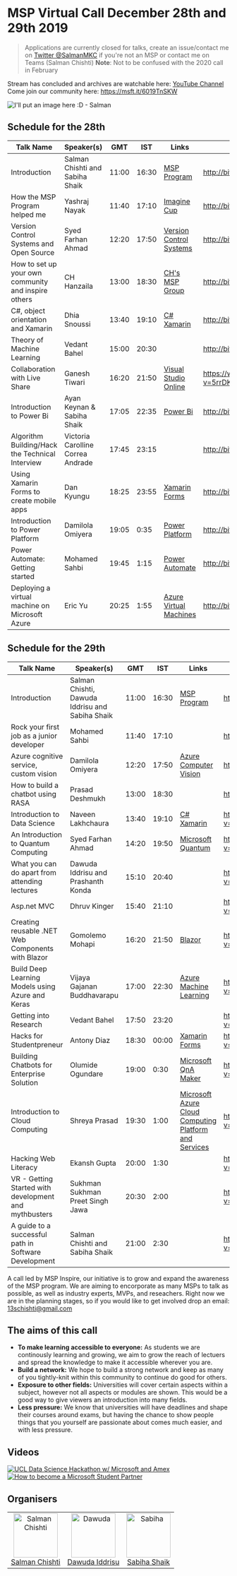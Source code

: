 

# MSP Virtual Call December 28th and 29th 2019
> Applications are currently closed for talks, create an issue/contact me on [Twitter @SalmanMKC](https://twitter.com/salmanmkc "salmanmkc on twitter") if you're not an MSP or contact me on Teams (Salman Chishti)
>**Note**: Not to be confused with the 2020 call in February

Stream has concluded and archives are watchable here: [YouTube Channel](https://www.youtube.com/channel/UCokbgC90PVz7jrAK3FN-uSA)
Come join our community here: https://msft.it/6019TnSKW


![I'll put an image here :D - Salman](README_Images/updatedpictures.png)

## Schedule for the 28th
|Talk Name|Speaker(s)|GMT|IST|Links|Video Timestamp|
|--|--|--|--|--|--|
| Introduction | Salman Chishti and Sabiha Shaik |11:00|16:30|[MSP Program](https://studentpartners.microsoft.com/)|http://bit.ly/MspVirtualCallIntro1|
| How the MSP Program helped me | Yashraj Nayak|11:40|17:10|[Imagine Cup](https://imaginecup.microsoft.com/en-us/Events?id=0)|http://bit.ly/InspireMspFuture|
| Version Control Systems and Open Source | Syed Farhan Ahmad |12:20|17:50|[Version Control Systems](https://git-scm.com/book/en/v2/Getting-Started-About-Version-Control)|http://bit.ly/InspireVersionControl|
|How to set up your own community and inspire others | CH Hanzaila |13:00|18:30|[CH's MSP Group](https://www.facebook.com/MSP.PAK/)|http://bit.ly/InspireCommunityBuilding|
| C#, object orientation and Xamarin | Dhia Snoussi |13:40|19:10|[C#](https://docs.microsoft.com/en-us/dotnet/csharp/) [Xamarin](https://dotnet.microsoft.com/apps/xamarin)|http://bit.ly/InspireXamarinCSharpObj|
| Theory of Machine Learning | Vedant Bahel |15:00|20:30||http://bit.ly/InspireMachineLearningTheory|
|Collaboration with Live Share|Ganesh Tiwari|16:20|21:50|[Visual Studio Online](https://visualstudio.microsoft.com/services/visual-studio-online/)|https://www.youtube.com/watch?v=5rrDKQSce_k&t=5h14m14s|
| Introduction to Power Bi | Ayan Keynan & Sabiha Shaik |17:05|22:35|[Power Bi](https://powerbi.microsoft.com/en-us/)|http://bit.ly/InspirePowerBiIntro|
Algorithm Building/Hack the Technical Interview|Victoria Carolline Correa Andrade|17:45|23:15||http://bit.ly/InspireHackingTechnicalInterviews|
|Using Xamarin Forms to create mobile apps|Dan Kyungu|18:25|23:55|[Xamarin Forms](https://dotnet.microsoft.com/apps/xamarin/xamarin-forms)|http://bit.ly/InspireXamarinForms|
|Introduction to Power Platform|Damilola Omiyera|19:05|0:35|[Power Platform](https://powerplatform.microsoft.com/en-gb/)|http://bit.ly/InspirePowerPlatform|
|Power Automate: Getting started|Mohamed Sahbi|19:45|1:15|[Power Automate](https://flow.microsoft.com/en-us/)|http://bit.ly/InspirePowerAutomate|
|Deploying a virtual machine on Microsoft Azure|Eric Yu|20:25|1:55|[Azure Virtual Machines](https://azure.microsoft.com/en-gb/services/virtual-machines/)|http://bit.ly/InspireVirtualMachines|

## Schedule for the 29th
|Talk Name|Speaker(s)|GMT|IST|Links|Video Timestamp|
|--|--|--|--|--|--|
| Introduction | Salman Chishti, Dawuda Iddrisu and Sabiha Shaik |11:00|16:30|[MSP Program](https://studentpartners.microsoft.com/)|http://bit.ly/MspVirtualCallIntro2|
| Rock your first job as a junior developer | Mohamed Sahbi|11:40|17:10||http://bit.ly/InspireFirstJob|
| Azure cognitive service, custom vision | Damilola Omiyera|12:20|17:50|[Azure Computer Vision](https://azure.microsoft.com/en-gb/services/cognitive-services/computer-vision/)|http://bit.ly/InspireAzureCompVision|
| How to build a chatbot using RASA | Prasad Deshmukh |13:00|18:30||http://bit.ly/InspireChatBotRASA|
| Introduction to Data Science | Naveen Lakhchaura |13:40|19:10|[C#](https://docs.microsoft.com/en-us/dotnet/csharp/) [Xamarin](https://dotnet.microsoft.com/apps/xamarin)|https://www.youtube.com/watch?v=IhawWayB-3k?t=3h32m18s|
| An Introduction to Quantum Computing | Syed Farhan Ahmad |14:20|19:50|[Microsoft Quantum](https://www.microsoft.com/en-in/quantum/)|https://www.youtube.com/watch?v=IhawWayB-3k?t=3h54m20s|
| What you can do apart from attending lectures | Dawuda Iddrisu and Prashanth Konda|15:10|20:40||https://www.youtube.com/watch?v=IhawWayB-3k?t=4h52m25s|
|Asp.net MVC|Dhruv Kinger|15:40|21:10||https://www.youtube.com/watch?v=IhawWayB-3k?t=5h35m45s|
|Creating reusable .NET Web Components with Blazor|Gomolemo Mohapi|16:20|21:50|[Blazor](https://dotnet.microsoft.com/apps/aspnet/web-apps/blazor)|https://www.youtube.com/watch?v=IhawWayB-3k?t=5h58ms=00|
|Build Deep Learning Models using Azure and Keras|Vijaya Gajanan Buddhavarapu|17:00|22:30|[Azure Machine Learning](https://azure.microsoft.com/en-gb/services/machine-learning/)|https://www.youtube.com/watch?v=IhawWayB-3k?t=6h41m20s|
|Getting into Research|Vedant Bahel|17:50|23:20||https://www.youtube.com/watch?v=IhawWayB-3k?t=7h21m22s|
|Hacks for Studentpreneur|Antony Diaz|18:30|00:00|[Xamarin Forms](https://dotnet.microsoft.com/apps/xamarin/xamarin-forms)|https://www.youtube.com/watch?v=IhawWayB-3k?t=8h1m15s|
|Building Chatbots for Enterprise Solution|Olumide Ogundare|19:00|0:30|[Microsoft QnA Maker](https://azure.microsoft.com/en-gb/services/cognitive-services/qna-maker/)|https://www.youtube.com/watch?v=IhawWayB-3k?t=8h29m15s|
|Introduction to Cloud Computing|Shreya Prasad|19:30|1:00|[Microsoft Azure Cloud Computing Platform and Services](https://azure.microsoft.com/en-in/)|https://www.youtube.com/watch?v=IhawWayB-3k?t=9h23m45s|
|Hacking Web Literacy|Ekansh Gupta|20:00|1:30||https://www.youtube.com/watch?v=IhawWayB-3k?t=9h54m50s|
|VR - Getting Started with development and mythbusters|Sukhman Sukhman Preet Singh Jawa|20:30|2:00||https://www.youtube.com/watch?v=IhawWayB-3k?t=10h30m54s|
|A guide to a successful path in Software Development|Salman Chishti and Sabiha Shaik|21:00|2:30||https://www.youtube.com/watch?v=IhawWayB-3k?t=11h15m00s|



A call led by MSP Inspire, our initiative is to grow and expand the awareness of the MSP program. We are aiming to encorporate as many MSPs to talk as possible, as well as industry experts, MVPs, and reseachers. Right now we are in the planning stages, so if you would like to get involved drop an email: 13schishti@gmail.com

## The aims of this call

- **To make learning accessible to everyone:** As students we are continously learning and growing, we aim to  grow the reach of lectuers and spread the knowledge to make it accessible wherever you are.
- **Build a network:** We hope to build a strong network and keep as many of you tightly-knit within this community to continue do good for others.
- **Exposure to other fields:** Universities will cover certain aspects within a subject, however not all aspects or modules are shown. This would be a good way to give viewers an introduction into many fields.
- **Less pressure:** We know that universities will have deadlines and shape their courses around exams, but having the chance to show people things that you yourself are passionate about comes much easier, and with less pressure.




## Videos
[![UCL Data Science Hackathon w/ Microsoft and Amex](https://img.youtube.com/vi/9lvn1BWlpGg/0.jpg)](https://www.youtube.com/watch?v=9lvn1BWlpGg)
[![How to become a Microsoft Student Partner](https://img.youtube.com/vi/8ZiKViKTTOw/0.jpg)](https://www.youtube.com/watch?v=8ZiKViKTTOw)





## Organisers

<table>
  <tr>
    <td align="center"><a href="https://www.linkedin.com/in/SalmanMKC"><img src="https://avatars3.githubusercontent.com/u/32169182?v=4" width = "100px;" alt="Salman Chishti"/><br/><sub<b>Salman Chishti</b></sub></a><br/>
    <td align="center"><a href="https://www.linkedin.com/in/dawoodiddris/"><img src="https://pbs.twimg.com/profile_images/1083118269203169280/d8JlI67G_400x400.jpg" width = "100px;" alt="Dawuda"/><br/><sub<b>Dawuda Iddrisu</b></sub></a><br/>
    <td align="center"><a href="https://www.linkedin.com/in/sabiha-shaik/"><img src="https://i.imgur.com/RTxGZuJ.png" width = "100px;" alt="Sabiha"/><br/><sub<b>Sabiha Shaik</b></sub></a><br/>
  </tr>
</table>


